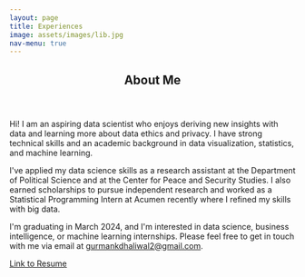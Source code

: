```yaml
---
layout: page
title: Experiences
image: assets/images/lib.jpg
nav-menu: true
---
```


<!-- Main -->
<div id="main" class="alt">

<!-- One -->
<section id="one">
	<div class="inner">
		<header class="major">
			<h1>About Me</h1>
		</header>

<!-- Content -->
Hi! I am an aspiring data scientist who enjoys deriving new insights with data and learning more about data ethics and privacy. I have strong technical skills and an academic background in data visualization, statistics, and machine learning.

I've applied my data science skills as a research assistant at the Department of Political Science and at the Center for Peace and Security Studies. I also earned scholarships to pursue independent research and worked as a Statistical Programming Intern at Acumen recently where I refined my skills with big data. 

I'm graduating in March 2024, and I'm interested in data science, business intelligence, or machine learning internships. Please feel free to get in touch with me via email at gurmankdhaliwal2@gmail.com. 

<a href="https://www.dropbox.com/s/b9j6heqccc5i1ic/Gurman%20Dhaliwal%202023%20Resume.pdf?dl=0">Link to Resume</a>


